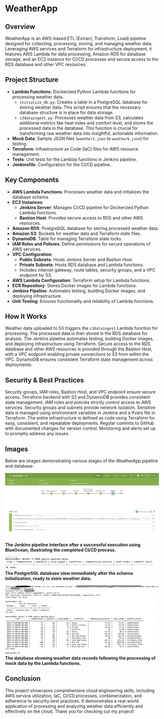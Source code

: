# WeatherApp

## Overview
WeatherApp is an AWS-based ETL (Extract, Transform, Load) pipeline designed for collecting, processing, storing, and managing weather data. Leveraging AWS services and Terraform for infrastructure deployment, it features AWS Lambda for data processing, Amazon RDS for database storage, and an EC2 instance for CI/CD processes and secure access to the RDS database and other VPC resources.

## Project Structure
- **Lambda Functions**: Dockerized Python Lambda functions for processing weather data.
  - `initialize_db.py`: Creates a table in a PostgreSQL database for storing weather data. This script ensures that the necessary database structure is in place for data storage.
  - `s3dataingest.py`: Processes weather data from S3, calculates additional metrics like heat index and comfort level, and stores the processed data in the database. This function is crucial for transforming raw weather data into insightful, actionable information.
- **Mock Data**: Sample JSON files (`weather1.json` to `weather6.json`) for testing.
- **Terraform**: Infrastructure as Code (IaC) files for AWS resource management.
- **Tests**: Unit tests for the Lambda functions in Jenkins pipeline.
- **Jenkinsfile**: Configuration for the CI/CD pipeline.

## Key Components
- **AWS Lambda Functions**: Processes weather data and initializes the database schema.
- **EC2 Instances**:
  - **Jenkins Server**: Manages CI/CD pipeline for Dockerized Python Lambda functions.
  - **Bastion Host**: Provides secure access to RDS and other AWS resources.
- **Amazon RDS**: PostgreSQL database for storing processed weather data.
- **Amazon S3**: Buckets for weather data and Terraform state files.
- **DynamoDB**: Table for managing Terraform state locks.
- **IAM Roles and Policies**: Define permissions for secure operations of AWS services.
- **VPC Configuration**:
  - **Public Subnets**: Hosts Jenkins Server and Bastion Host.
  - **Private Subnets**: Hosts RDS database and Lambda functions.
  - Includes internet gateway, route tables, security groups, and a VPC endpoint for S3.
- **AWS Lambda Configuration**: Terraform setup for Lambda functions.
- **ECR Repository**: Stores Docker images for Lambda functions.
- **Jenkins Pipeline**: Automates testing, building Docker images, and deploying infrastructure.
- **Unit Testing**: Ensures functionality and reliability of Lambda functions.

## How It Works
Weather data uploaded to S3 triggers the `s3dataingest` Lambda function for processing. The processed data is then stored in the RDS database for analysis. The Jenkins pipeline automates testing, building Docker images, and deploying infrastructure using Terraform. Secure access to the RDS database and other AWS resources is provided through the Bastion Host, with a VPC endpoint enabling private connections to S3 from within the VPC. DynamoDB ensures consistent Terraform state management across deployments.

## Security & Best Practices
Security groups, IAM roles, Bastion Host, and VPC endpoint ensure secure access. Terraform backend with S3 and DynamoDB provides consistent state management. IAM roles and policies strictly control access to AWS services. Security groups and subnets provide network isolation. Sensitive data is managed using environment variables in Jenkins and a tfvars file in Terraform. The entire infrastructure is defined as code using Terraform for easy, consistent, and repeatable deployments. Regular commits to GitHub with documented changes for version control. Monitoring and alerts set up to promptly address any issues.

## Images
Below are images demonstrating various stages of the WeatherApp pipeline and database:

![Jenkins Pipeline Success](/Images/JenkinsPipelineSuccess.jpg)
<br>
**The Jenkins pipeline interface after a successful execution using BlueOcean, illustrating the completed CI/CD process.**

![Database after Initialization](/Images/DBafterInitialization.jpg)
<br>
**The PostgreSQL database view immediately after the schema initialization, ready to store weather data.**

![Database after Mock Data Being Processed](/Images/DBafterMockDataBeingProcessed.jpg)
<br>
**The database showing weather data records following the processing of mock data by the Lambda functions.**

## Conclusion
This project showcases comprehensive cloud engineering skills, including AWS service utilization, IaC, CI/CD processes, containerization, and adherence to security best practices. It demonstrates a real-world application of processing and analyzing weather data efficiently and effectively on the cloud. Thank you for checking out my project!
